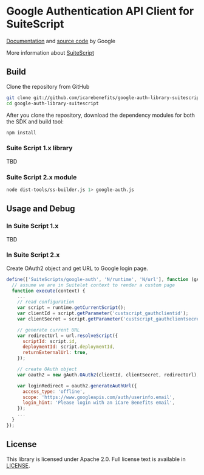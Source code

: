 # Google Authentication API Client for SuiteScript

[Documentation](https://cloud.google.com/nodejs/getting-started/authenticate-users) and [source code](https://github.com/google/google-auth-library-nodejs) by Google

More information about [SuiteScript](http://www.netsuite.com/portal/developers/resources/suitescript.shtml)

## Build

Clone the repository from GitHub  

```sh
git clone git://github.com/icarebenefits/google-auth-library-suitescript
cd google-auth-library-suitescript
```

After you clone the repository, download the dependency modules for both the SDK and build tool:

```sh
npm install
```
### Suite Script 1.x library

TBD

### Suite Script 2.x module

```sh
node dist-tools/ss-builder.js 1> google-auth.js
```

## Usage and Debug

### In Suite Script 1.x

TBD

### In Suite Script 2.x

Create OAuth2 object and get URL to Google login page.

```javascript
define(['SuiteScripts/google-auth', 'N/runtime', 'N/url'], function (gAuth, runtime, url) {
  // assume we are in Suitelet context to render a custom page
  function execute(context) {
    ...
    // read configuration
    var script = runtime.getCurrentScript();
    var clientId = script.getParameter('custscript_gauthclientid');
    var clientSecret = script.getParameter('custscript_gauthclientsecret');

    // generate current URL
    var redirectUrl = url.resolveScript({
      scriptId: script.id, 
      deploymentId: script.deploymentId,
      returnExternalUrl: true,
    });

    // create OAuth object
    var oauth2 = new gAuth.OAuth2(clientId, clientSecret, redirectUrl);

    var loginRedirect = oauth2.generateAuthUrl({
      access_type: 'offline',
      scope: 'https://www.googleapis.com/auth/userinfo.email',
      login_hint: 'Please login with an iCare Benefits email',
    });
    ...
  }
});
```

## License

This library is licensed under Apache 2.0. Full license text is
available in [LICENSE][copying].

[copying]: https://github.com/icarebenefits/google-auth-library-netsuite/tree/master/LICENSE
